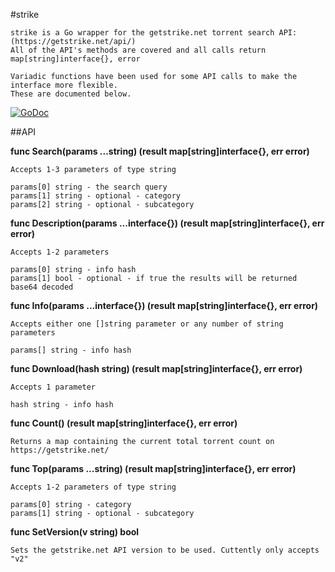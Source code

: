#strike

    strike is a Go wrapper for the getstrike.net torrent search API: (https://getstrike.net/api/) 
    All of the API's methods are covered and all calls return map[string]interface{}, error

    Variadic functions have been used for some API calls to make the interface more flexible. 
    These are documented below.

[![GoDoc](https://godoc.org/github.com/Pappa/strike?status.svg)](https://godoc.org/github.com/Pappa/strike)

##API

**func Search(params ...string) (result map[string]interface{}, err error)**
    
    Accepts 1-3 parameters of type string
    
    params[0] string - the search query 
    params[1] string - optional - category
    params[2] string - optional - subcategory

**func Description(params ...interface{}) (result map[string]interface{}, err error)**
    
    Accepts 1-2 parameters

    params[0] string - info hash
    params[1] bool - optional - if true the results will be returned base64 decoded

**func Info(params ...interface{}) (result map[string]interface{}, err error)**
    
    Accepts either one []string parameter or any number of string parameters
    
    params[] string - info hash 

**func Download(hash string) (result map[string]interface{}, err error)**
    
    Accepts 1 parameter
    
    hash string - info hash 

**func Count() (result map[string]interface{}, err error)**
    
    Returns a map containing the current total torrent count on https://getstrike.net/

**func Top(params ...string) (result map[string]interface{}, err error)**
    
    Accepts 1-2 parameters of type string 
    
    params[0] string - category
    params[1] string - optional - subcategory

**func SetVersion(v string) bool**
    
    Sets the getstrike.net API version to be used. Cuttently only accepts "v2"


